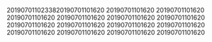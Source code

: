 2019070110233820190701101620
20190701101620
20190701101620
20190701101620
20190701101620
20190701101620
20190701101620
20190701101620
20190701101620
20190701101620
20190701101620
20190701101620
20190701101620
20190701101620
20190701101620
